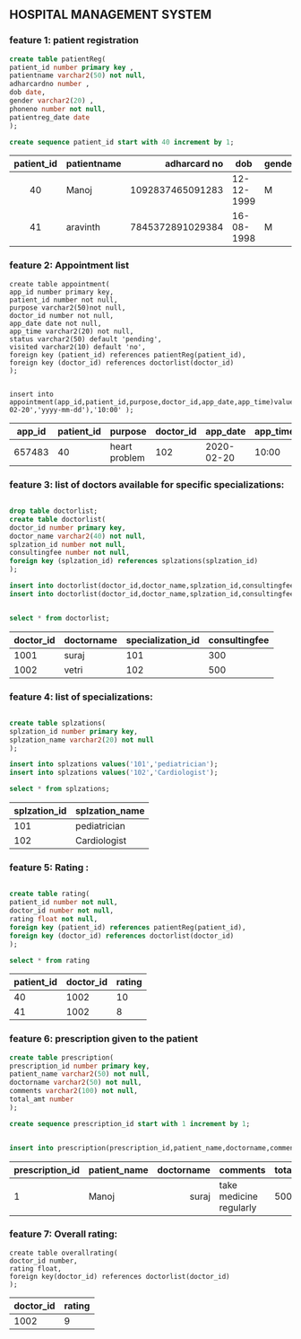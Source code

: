## HOSPITAL MANAGEMENT SYSTEM

### feature 1: patient registration

```sql
create table patientReg(
patient_id number primary key ,
patientname varchar2(50) not null,
adharcardno number ,
dob date,
gender varchar2(20) ,
phoneno number not null,
patientreg_date date 
);

create sequence patient_id start with 40 increment by 1;

```

| patient_id | patientname |     adharcard no | dob        | gender | phone no   | patientreg_date |
|:----------:|-------------|-----------------:|------------|--------|------------|-----------------|
| 40         | Manoj       | 1092837465091283 | 12-12-1999 | M      | 8976543456 | 20-12-2019      |
| 41         | aravinth    | 7845372891029384 | 16-08-1998 | M      | 7382910348 | 25-12-2019      |

### feature 2: Appointment list
```
create table appointment(     
app_id number primary key,
patient_id number not null,
purpose varchar2(50)not null,
doctor_id number not null,
app_date date not null,
app_time varchar2(20) not null,
status varchar2(50) default 'pending',
visited varchar2(10) default 'no',
foreign key (patient_id) references patientReg(patient_id),
foreign key (doctor_id) references doctorlist(doctor_id)  
);


insert into appointment(app_id,patient_id,purpose,doctor_id,app_date,app_time)values(657483,40,'fever',1001,TO_DATE('2020-02-20','yyyy-mm-dd'),'10:00' );
```

| app_id | patient_id | purpose      | doctor_id   | app_date   | app_time |
|--------|------------|--------------|-------------|------------|----------|
|657483  | 40         |heart problem |    102      |2020-02-20  | 10:00    |


### feature 3: list of doctors available for specific specializations: 

```sql

drop table doctorlist;
create table doctorlist(
doctor_id number primary key,
doctor_name varchar2(40) not null,
splzation_id number not null,
consultingfee number not null,
foreign key (splzation_id) references splzations(splzation_id)
);

insert into doctorlist(doctor_id,doctor_name,splzation_id,consultingfee) values(1002,'suraj',102,300);
insert into doctorlist(doctor_id,doctor_name,splzation_id,consultingfee) values(1001,'kumar',101,500);


select * from doctorlist;
```
| doctor_id | doctorname | specialization_id | consultingfee |
|-----------|------------|-------------------|---------------|
| 1001      | suraj      | 101               |    300        |
| 1002      | vetri      | 102               |    500        |



### feature 4: list of specializations:
```sql

create table splzations(
splzation_id number primary key,
splzation_name varchar2(20) not null
);

insert into splzations values('101','pediatrician');
insert into splzations values('102','Cardiologist');

select * from splzations;

```
| splzation_id | splzation_name |
|--------------|----------------|
| 101          | pediatrician   |
| 102          | Cardiologist   |



### feature 5: Rating :
```sql

create table rating(
patient_id number not null,
doctor_id number not null,
rating float not null,
foreign key (patient_id) references patientReg(patient_id),
foreign key (doctor_id) references doctorlist(doctor_id)
);

select * from rating
```

| patient_id    | doctor_id| rating         |
|---------------|----------|----------------|
| 40            | 1002     |    10          |
| 41            | 1002     |    8           |




### feature 6: prescription given to the patient

```sql
create table prescription(
prescription_id number primary key,
patient_name varchar2(50) not null,
doctorname varchar2(50) not null,
comments varchar2(100) not null,
total_amt number
);

create sequence prescription_id start with 1 increment by 1;


insert into prescription(prescription_id,patient_name,doctorname,comments)values(prescription_id.nextval,'manoj','suraj','take medicine regularly');


```

| prescription_id | patient_name | doctorname | comments                | total_amt |
|-----------------|--------------|-----------:|-------------------------|-----------|
| 1               | Manoj        |      suraj | take medicine regularly | 500       |



### feature 7: Overall rating:
```
create table overallrating(
doctor_id number,
rating float,
foreign key(doctor_id) references doctorlist(doctor_id)
);

```
| doctor_id | rating | 
|-----------|--------|
| 1002      |     9  |
